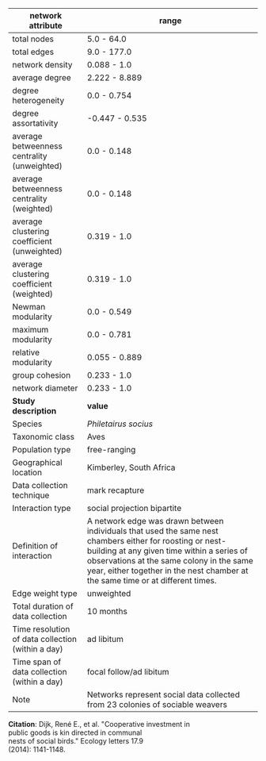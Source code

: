 network attribute|range
---|---
total nodes|5.0 - 64.0
total edges|9.0 - 177.0
network density|0.088 - 1.0
average degree|2.222 - 8.889
degree heterogeneity|0.0 - 0.754
degree assortativity|-0.447 - 0.535
average betweenness centrality (unweighted)|0.0 - 0.148
average betweenness centrality (weighted)|0.0 - 0.148
average clustering coefficient (unweighted)|0.319 - 1.0
average clustering coefficient (weighted)|0.319 - 1.0
Newman modularity|0.0 - 0.549
maximum modularity|0.0 - 0.781
relative modularity|0.055 - 0.889
group cohesion|0.233 - 1.0
network diameter|0.233 - 1.0
**Study description**|**value**
Species|*Philetairus socius*
Taxonomic class|Aves
Population type|free-ranging
Geographical location|Kimberley, South Africa
Data collection technique|mark recapture
Interaction type|social projection bipartite
Definition of interaction|A network edge was drawn between individuals that used the same nest chambers either for roosting or nest-building at any given time within a series of observations at the same colony in the same year, either together in the nest chamber at the same time or at different times.
Edge weight type|unweighted
Total duration of data collection|10 months
Time resolution of data collection (within a day)|ad libitum
Time span of data collection (within a day)|focal follow/ad libitum
Note|Networks represent social data collected from 23 colonies of sociable weavers
**Citation**: Dijk, René E., et al. "Cooperative investment in <br> public goods is kin directed in communal <br> nests of social birds." Ecology letters 17.9 <br> (2014): 1141-1148.